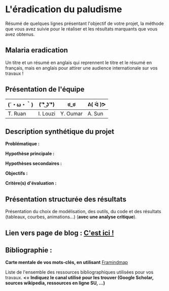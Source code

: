 # L'éradication du paludisme

Résumé de quelques lignes présentant l'objectif de votre projet, la méthode que vous avez suivie pour le réaliser et les résultats marquants que vous avez obtenus.

## Malaria eradication

Un titre et un résumé en anglais qui reprennent le titre et le résumé en français, mais en anglais pour attirer une audience internationale sur vos travaux !

## Présentation de l'équipe

|(´・ω・｀)| ( ͡° ͜ʖ ͡°) | ಠ_ಠ | ᕕ( ᐛ )ᕗ |
|-----|--|--|--|
| T. Ruan| I. Louzi | Y. Oumar  | A. Sun  |


## Description synthétique du projet

**Problématique :** 

**Hypothèse principale :**

**Hypothèses secondaires :** 

**Objectifs :**

**Critère(s) d'évaluation :**

## Présentation structurée des résultats

Présentation du choix de modélisation, des outils, du code et des résultats (tableaux, courbes, animations...) (**avec une analyse critique**).

## Lien vers page de blog : <a href="blog.html"> C'est ici ! </a>

## Bibliographie :

**Carte mentale de vos mots-clés, en utilisant** <a href="https://framindmap.org/mindmaps/index.html">Framindmap </a> 

Liste de l'ensemble des ressources bibliographiques utilisées pour vos travaux. **<= Indiquez le canal utilisé pour les trouver (Google Scholar, sources wikipedia, ressources en ligne SU, ...)**
